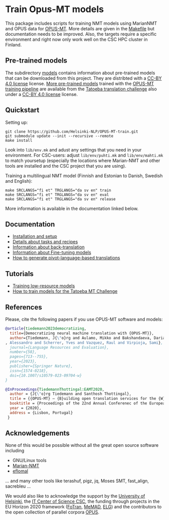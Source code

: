 # Train Opus-MT models

This package includes scripts for training NMT models using MarianNMT and OPUS data for [OPUS-MT](https://github.com/Helsinki-NLP/Opus-MT). More details are given in the [Makefile](Makefile) but documentation needs to be improved. Also, the targets require a specific environment and right now only work well on the CSC HPC cluster in Finland.


## Pre-trained models

The subdirectory [models](https://github.com/Helsinki-NLP/Opus-MT-train/tree/master/models) contains information about pre-trained models that can be downloaded from this project. They are distribted with a [CC-BY 4.0 license](https://creativecommons.org/licenses/by/4.0/) license. [More pre-trained models](https://github.com/Helsinki-NLP/Tatoeba-Challenge/blob/master/results/tatoeba-results-all.md) trained with the [OPUS-MT training pipeline](https://github.com/Helsinki-NLP/OPUS-MT-train/blob/master/doc/TatoebaChallenge.md) are available from the [Tatoeba translation challenge](https://github.com/Helsinki-NLP/Tatoeba-Challenge) also under a [CC-BY 4.0 license](https://creativecommons.org/licenses/by/4.0/) license.


## Quickstart

Setting up:

```
git clone https://github.com/Helsinki-NLP/OPUS-MT-train.git
git submodule update --init --recursive --remote
make install
```

Look into `lib/env.mk` and adust any settings that you need in your environment.
For CSC-users: adjust `lib/env/puhti.mk` and `lib/env/mahti.mk` to match yoursetup (especially the locations where Marian-NMT and other tools are installed and the CSC project that you are using).

Training a multilingual NMT model (Finnish and Estonian to Danish, Swedish and English):

```
make SRCLANGS="fi et" TRGLANGS="da sv en" train
make SRCLANGS="fi et" TRGLANGS="da sv en" eval
make SRCLANGS="fi et" TRGLANGS="da sv en" release
```

More information is available in the documentation linked below.


## Documentation

* [Installation and setup](https://github.com/Helsinki-NLP/Opus-MT-train/tree/master/doc/Setup.md)
* [Details about tasks and recipes](https://github.com/Helsinki-NLP/Opus-MT-train/tree/master/doc/README.md)
* [Information about back-translation](https://github.com/Helsinki-NLP/Opus-MT-train/tree/master/backtranslate/README.md)
* [Information about Fine-tuning models](https://github.com/Helsinki-NLP/OPUS-MT-train/blob/master/finetune/README.md)
* [How to generate pivot-language-based translations](https://github.com/Helsinki-NLP/OPUS-MT-train/blob/master/pivoting/README.md)



## Tutorials

* [Training low-resource models](https://github.com/Helsinki-NLP/Opus-MT-train/tree/master/doc/tutorials/low-resource.md)
* [How to train models for the Tatoeba MT Challenge](https://github.com/Helsinki-NLP/Opus-MT-train/tree/master/doc/TatoebaChallenge.md)


## References

Please, cite the following papers if you use OPUS-MT software and models:

```bibtex
@article{tiedemann2023democratizing,
  title={Democratizing neural machine translation with {OPUS-MT}},
  author={Tiedemann, J{\"o}rg and Aulamo, Mikko and Bakshandaeva, Daria and Boggia, Michele and Gr{\"o}nroos, Stig-Arne and Nieminen, Tommi and Raganato\
, Alessandro and Scherrer, Yves and Vazquez, Raul and Virpioja, Sami},
  journal={Language Resources and Evaluation},
  number={58},
  pages={713--755},
  year={2023},
  publisher={Springer Nature},
  issn={1574-0218},
  doi={10.1007/s10579-023-09704-w}
}

@InProceedings{TiedemannThottingal:EAMT2020,
  author = {J{\"o}rg Tiedemann and Santhosh Thottingal},
  title = {{OPUS-MT} — {B}uilding open translation services for the {W}orld},
  booktitle = {Proceedings of the 22nd Annual Conferenec of the European Association for Machine Translation (EAMT)},
  year = {2020},
  address = {Lisbon, Portugal}
 }
 ```


## Acknowledgements

None of this would be possible without all the great open source software including

* GNU/Linux tools
* [Marian-NMT](https://github.com/marian-nmt/)
* [eflomal](https://github.com/robertostling/eflomal)

... and many other tools like terashuf, pigz, jq, Moses SMT, fast_align, sacrebleu ...

We would also like to acknowledge the support by the [University of Helsinki](https://blogs.helsinki.fi/language-technology/), the [IT Center of Science CSC](https://www.csc.fi/en/home), the funding through projects in the EU Horizon 2020 framework ([FoTran](http://www.helsinki.fi/fotran), [MeMAD](https://memad.eu/), [ELG](https://www.european-language-grid.eu/)) and the contributors to the open collection of parallel corpora [OPUS](http://opus.nlpl.eu/).
